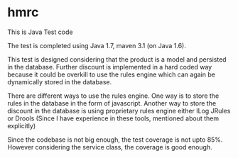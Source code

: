 # hmrc

This is Java Test code

The test is completed using Java 1.7, maven 3.1 (on Java 1.6).

This test is designed considering that the product is a model and persisted in the database. Further discount is implemented in a hard coded way because it could be overkill to use the rules engine which can again be dynamically stored in the database.

There are different ways to use the rules engine. One way is to store the rules in the database in the form of javascript. Another way to store the discount in the database is using proprietary rules engine either ILog JRules or Drools (Since I have experience in these tools, mentioned about them explicitly)

Since the codebase is not big enough, the test coverage is not upto 85%. However considering the service class, the coverage is good enough.
